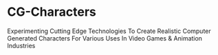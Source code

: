 # CG-Characters
Experimenting Cutting Edge Technologies To Create Realistic Computer Generated Characters For Various Uses In Video Games &amp; Animation Industries 

